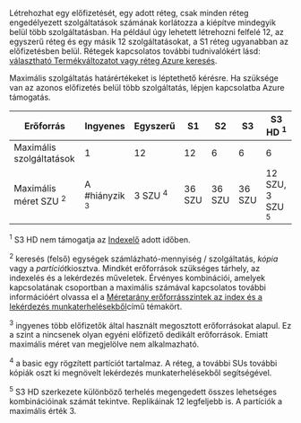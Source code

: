 Létrehozhat egy előfizetését, egy adott réteg, csak minden réteg engedélyezett szolgáltatások számának korlátozza a kiépítve mindegyik belül több szolgáltatásban. Ha például úgy lehetett létrehozni felfelé 12, az egyszerű réteg és egy másik 12 szolgáltatásokat, a S1 réteg ugyanabban az előfizetésben belül. Rétegek kapcsolatos további tudnivalókért lásd: [választható Termékváltozatot vagy réteg Azure keresés](../articles/search/search-sku-tier.md).

Maximális szolgáltatás határértékeket is léptethető kérésre. Ha szüksége van az azonos előfizetés belül több szolgáltatás, lépjen kapcsolatba Azure támogatás.

Erőforrás|Ingyenes|Egyszerű|S1|S2|S3 |S3 HD <sup>1</sup>
---|---|---|---|----|---|----
Maximális szolgáltatások |1 |12 |12  |6 |6 |6 
Maximális méret SZU <sup>2</sup>|A #hiányzik <sup>3</sup>|3 SZU <sup>4</sup> |36 SZU|36 SZU|36 SZU|12 SZU, 3 SZU <sup>5</sup>

<sup>1</sup> S3 HD nem támogatja az [Indexelő](../articles/search/search-indexer-overview.md) adott időben. 

<sup>2</sup> keresés (felső) egységek számlázható-mennyiség / szolgáltatás, *kópia* vagy a *partíciót*kiosztva. Mindkét erőforrások szükséges tárhely, az indexelés és a lekérdezés műveletek. Érvényes kombinációi, amelyek kapcsolatának csoportban a maximális számával kapcsolatos további információért olvassa el a [Méretarány erőforrásszintek az index és a lekérdezés munkaterhelésekből](../articles/search/search-capacity-planning.md)című témakört. 

<sup>3</sup> ingyenes több előfizetők által használt megosztott erőforrásokat alapul. Ez a szint a nincsenek olyan egyéni előfizető dedikált erőforrások. Emiatt maximális méret van megjelölve nem alkalmazható.

<sup>4</sup> a basic egy rögzített partíciót tartalmaz. A réteg, a további SUs további kópiák oszt ki megnövelt lekérdezés munkaterhelésekből segítségével.

<sup>5</sup> S3 HD szerkezete különböző terhelés megengedett összes lehetséges kombinációinak számát tekintve. Replikáinak 12 legfeljebb is. A partíciók a maximális érték 3.




